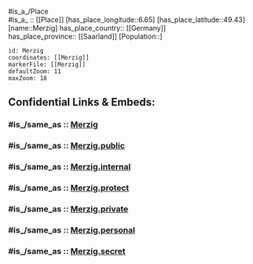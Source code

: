 ﻿---
confidential: public
isDeleted: false
location:
- 49.43
- 6.65
mapmarker: city
mapzoom:
- 7
- 12
SpocWebEntityId: 32434
tags:
- geo/City
type: City
---

#is_a_/Place  
#is_a_ :: [[Place]] 
[has_place_longitude::6.65] 
[has_place_latitude::49.43] 
[name::Merzig] 
has_place_country:: [[Germany]]  
has_place_province:: [[Saarland]] 
[Population::] 



```leaflet
id: Merzig
coordinates: [[Merzig]] 
markerFile: [[Merzig]] 
defaultZoom: 11 
maxZoom: 18
```


## Confidential Links & Embeds: 

### #is_/same_as :: [Merzig](/_Standards/Earth/Continent/Europe/Europe~Central/Germany/Germany~West/Saarland/counties~Saarland/Merzig-Wadern/cities~Merzig-Wadern/Merzig.md) 

### #is_/same_as :: [Merzig.public](/_public/Earth/Continent/Europe/Europe~Central/Germany/Germany~West/Saarland/counties~Saarland/Merzig-Wadern/cities~Merzig-Wadern/Merzig.public.md) 

### #is_/same_as :: [Merzig.internal](/_internal/Earth/Continent/Europe/Europe~Central/Germany/Germany~West/Saarland/counties~Saarland/Merzig-Wadern/cities~Merzig-Wadern/Merzig.internal.md) 

### #is_/same_as :: [Merzig.protect](/_protect/Earth/Continent/Europe/Europe~Central/Germany/Germany~West/Saarland/counties~Saarland/Merzig-Wadern/cities~Merzig-Wadern/Merzig.protect.md) 

### #is_/same_as :: [Merzig.private](/_private/Earth/Continent/Europe/Europe~Central/Germany/Germany~West/Saarland/counties~Saarland/Merzig-Wadern/cities~Merzig-Wadern/Merzig.private.md) 

### #is_/same_as :: [Merzig.personal](/_personal/Earth/Continent/Europe/Europe~Central/Germany/Germany~West/Saarland/counties~Saarland/Merzig-Wadern/cities~Merzig-Wadern/Merzig.personal.md) 

### #is_/same_as :: [Merzig.secret](/_secret/Earth/Continent/Europe/Europe~Central/Germany/Germany~West/Saarland/counties~Saarland/Merzig-Wadern/cities~Merzig-Wadern/Merzig.secret.md)

